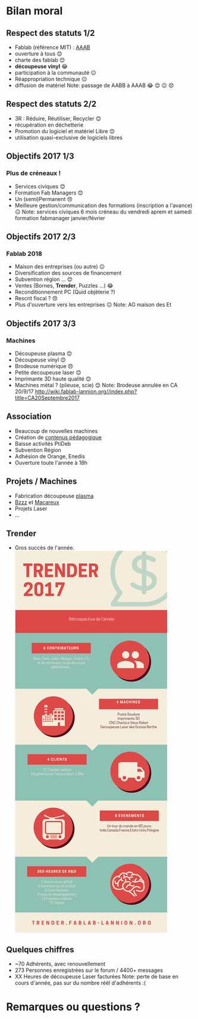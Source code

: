 # Bilan moral


## Respect des statuts 1/2
* Fablab (référence MIT) : [AAAB](http://wiki.fablab.is/wiki/Fab_Lab_conformity_rating)
 * ouverture à tous 😊
 * charte des fablab 😊
 * **découpeuse vinyl** 😂
 * participation à la communauté 😐
* Réappropriation technique 😐
 * diffusion de matériel
Note: passage de AABB à AAAB
😂 😊 😐 😞


## Respect des statuts 2/2
* 3R : Réduire, Réutiliser, Recycler 😊
 * récupération en déchetterie
* Promotion du logiciel et matériel Libre 😊
 * utilisation quasi-exclusive de logiciels libres


## Objectifs 2017 1/3
### Plus de créneaux !
* Services civiques 😊
* Formation Fab Managers 😊
* Un (semi)Permanent 😞
* Meilleure gestion/communication des formations (inscription a l'avance) 😐
Note:
services civiques 6 mois
créneau du vendredi aprem et samedi
formation fabmanager janvier/février


## Objectifs 2017 2/3
### Fablab 2018
* Maison des entreprises (ou autre) 😐
* Diversification des sources de financement
 * Subvention région ... 😊
 * Ventes (Bornes, **Trender**, Puzzles ...) 😂
 * Reconditionnement PC (Quid objèterie ?)
 * Rescrit fiscal ? 😞
* Plus d'ouverture vers les entreprises 😐
Note: AG maison des Et


## Objectifs 2017 3/3
### Machines
* Découpeuse plasma 😊
* Découpeuse vinyl 😊
* Brodeuse numérique 😞
* Petite decoupeuse laser 😊
* Imprimante 3D haute qualité 😊
* Machines métal ? (plieuse, scie) 😊
Note: Brodeuse annulée en CA 20/9/17
http://wiki.fablab-lannion.org//index.php?title=CA20Septembre2017


## Association
* Beaucoup de nouvelles machines
* Création de [contenus pédagogique](http://wiki.fablab-lannion.org/index.php?title=Cat%C3%A9gorie:Formation)
* Baisse activités PtiDeb
* Subvention Région
* Adhésion de Orange, Enedis
* Ouverture toute l'année à 18h


## Projets / Machines
* Fabrication découpeuse [plasma](http://wiki.fablab-lannion.org//index.php?title=Plasma)
* [Bzzz](http://wiki.fablab-lannion.org//index.php?title=Bzzz) et [Macareux](http://wiki.fablab-lannion.org/index.php?title=Comptage_Macareux)
* Projets Laser
* ...


## Trender
* Gros succès de l'année.
[![Trender](img/Trender2017.png)](img/Trender2017.png)


## Quelques chiffres
* ~70 Adhérents, avec renouvellement
* 273 Personnes enregistrées sur le forum / 4400+ messages
* XX Heures de découpeuse Laser facturées
Note: perte de base en cours d'année, pas sur du nombre réèl d'adhérents :(


# Remarques ou questions ?
